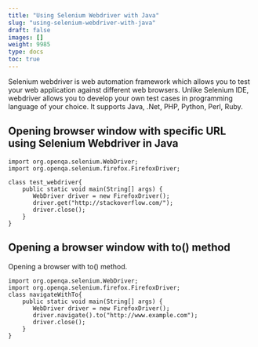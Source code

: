 ```yaml
---
title: "Using Selenium Webdriver with Java"
slug: "using-selenium-webdriver-with-java"
draft: false
images: []
weight: 9985
type: docs
toc: true
---
```


Selenium webdriver is web automation framework which allows you to test your web application against different web browsers. Unlike Selenium IDE, webdriver allows you to develop your own test cases in programming language of your choice. It supports Java, .Net, PHP, Python, Perl, Ruby.
 

## Opening browser window with specific URL using Selenium Webdriver in Java
    import org.openqa.selenium.WebDriver;
    import org.openqa.selenium.firefox.FirefoxDriver;
    
    class test_webdriver{
        public static void main(String[] args) {
           WebDriver driver = new FirefoxDriver();
           driver.get("http://stackoverflow.com/");
           driver.close();
        }
    }

## Opening a browser window with to() method
Opening a browser with to() method.

    import org.openqa.selenium.WebDriver;
    import org.openqa.selenium.firefox.FirefoxDriver;
    class navigateWithTo{
        public static void main(String[] args) {
           WebDriver driver = new FirefoxDriver();
           driver.navigate().to("http://www.example.com");
           driver.close();
        }
    }


